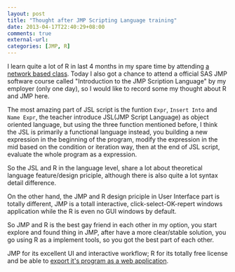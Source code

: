 ```yaml
---
layout: post
title: "Thought after JMP Scripting Language training"
date: 2013-04-17T22:40:29+08:00
comments: true
external-url:
categories: [JMP, R]
---
```


I learn quite a lot of R in last 4 months in my spare time by attending [a network based class](http://www.dataguru.cn/article-2614-1.html). Today I also got a chance to attend a official SAS JMP software course called "Introduction to the JMP Scription Language" by my employer (only one day), so I would like to record some my thought about R and JMP here.

The most amazing part of JSL script is the funtion `Expr`, `Insert Into` and `Name Expr`, the teacher introduce JSL(JMP Script Language) as object oriented language, but using the three function mentioned before, I think the JSL is primarily a functional language instead, you building a new expression in the beginning of the program, modify the expression in the mid based on the condition or iteration way, then at the end of JSL script, evaluate the whole program as a expression.

So the JSL and R in the language level, share a lot about theoretical language feature/design priciple, although there is also quite a lot syntax detail difference.

On the other hand, the JMP and R design priciple in User Interface part is totally different, JMP is a totall interactive, click-select-OK-repert windows application while the R is even no GUI windows by default.

So JMP and R is the best gay friend in each other in my option, you start explore and found thing in JMP, after have a more clear/stable solution, you go using R as a implement tools, so you got the best part of each other.

JMP for its excellent UI and interactive workflow; R for its totally free license and be able to [export it's program as a web application](http://www.rstudio.com/shiny/).